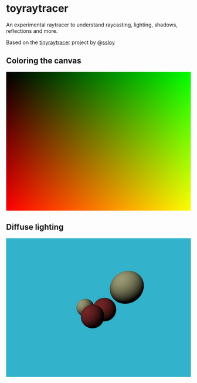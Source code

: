 # toyraytracer
An experimental raytracer to understand raycasting, lighting, shadows, reflections and more.

Based on the [tinyraytracer](https://github.com/ssloy/tinyraytracer) project by @[ssloy](https://github.com/ssloy)

## Coloring the canvas

![](out.jpg)


## Diffuse lighting
![](spheres-shadow.jpg)
